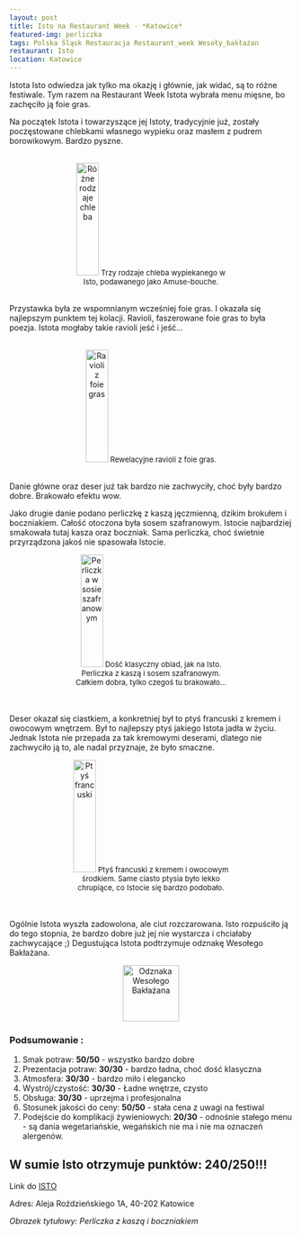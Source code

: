 ```yaml
---
layout: post
title: Isto na Restaurant Week - *Katowice*
featured-img: perliczka
tags: Polska Śląsk Restauracja Restaurant_week Wesoły_bakłażan
restaurant: Isto
location: Katowice
---
```

Istota Isto odwiedza jak tylko ma okazję i głównie, jak widać, są to różne festiwale.
 Tym razem na Restaurant Week Istota wybrała menu mięsne, bo zachęciło ją foie gras.

Na początek Istota i towarzyszące jej Istoty, tradycyjnie już, zostały poczęstowane
chlebkami własnego wypieku oraz masłem z pudrem borowikowym. Bardzo pyszne.
<br />&ensp;&ensp;&ensp;
<center><div style="width:55%">
 <img src="{{site.url}}/assets/img/posts/chlebek.jpg" alt="Różne rodzaje chleba" height="200px" width="40px" />
 <font size="2">
      Trzy rodzaje chleba wypiekanego w Isto, podawanego jako Amuse-bouche.
 </font>
</div></center>
<br />

Przystawka była ze wspomnianym wcześniej foie gras. I okazała się najlepszym punktem tej kolacji.
Ravioli, faszerowane foie gras to była poezja. Istota mogłaby takie ravioli jeść i jeść...
<br />&ensp;&ensp;&ensp;
<center><div style="width:55%">
 <img src="{{site.url}}/assets/img/posts/ravioli_foie_gras.jpg" alt="Ravioli z foie gras" height="200px"
 width="40px" />
 <font size="2">
      Rewelacyjne ravioli z foie gras.
 </font>
</div></center>
<br />


Danie główne oraz deser już tak bardzo nie zachwyciły, choć były bardzo dobre. Brakowało efektu wow.

Jako drugie danie podano perliczkę z kaszą jęczmienną, dzikim brokułem i boczniakiem.
Całość otoczona była sosem szafranowym. Istocie najbardziej smakowała tutaj kasza oraz boczniak.
 Sama perliczka, choć świetnie przyrządzona jakoś nie spasowała Istocie.
<center><div style="width:55%">
 <img src="{{site.url}}/assets/img/posts/perliczka2.jpg" alt="Perliczka w sosie szafranowym" height="200px" width="40px" />

 <font size="2">
Dość klasyczny obiad, jak na Isto. Perliczka z kaszą i sosem szafranowym. Całkiem dobra, tylko czegoś tu brakowało...
 </font>
</div></center>
<br />&ensp;&ensp;&ensp;

Deser okazał się ciastkiem, a konkretniej był to ptyś francuski z kremem i owocowym wnętrzem.
Był to najlepszy ptyś jakiego Istota jadła w życiu. Jednak Istota nie przepada za tak kremowymi deserami,
dlatego nie zachwyciło ją to, ale nadal przyznaje, że było smaczne.
<center><div style="width:55%">
 <img src="{{site.url}}/assets/img/posts/ptys.jpg" alt="Ptyś francuski" height="200px" width="40px" />

 <font size="2">
Ptyś francuski z kremem i owocowym środkiem. Same ciasto ptysia było lekko chrupiące, co Istocie się bardzo podobało.
 </font>
</div></center>
<br />&ensp;&ensp;&ensp;

Ogólnie Istota wyszła zadowolona, ale ciut rozczarowana. Isto rozpuściło ją do tego stopnia,
że bardzo dobre już jej nie wystarcza i chciałaby zachwycające ;)
Degustująca Istota podtrzymuje odznakę Wesołego Bakłażana.

<center><div style="width:30%">
   <img src="{{site.url}}/assets/img/posts/odznaka.gif" alt="Odznaka Wesołego Bakłażana" height="100" width="auto" />
</div></center>


### Podsumowanie :
1. Smak potraw: **50/50** - wszystko bardzo dobre
2. Prezentacja potraw: **30/30** - bardzo ładna, choć dość klasyczna
3. Atmosfera: **30/30** - bardzo miło i elegancko
4. Wystrój/czystość: **30/30** - Ładne wnętrze, czysto
5. Obsługa: **30/30** - uprzejma i profesjonalna
6. Stosunek jakości do ceny: **50/50** - stała cena z uwagi na festiwal
7. Podejście do komplikacji żywieniowych: **20/30** - odnośnie stałego menu - są dania wegetariańskie, wegańskich nie ma i nie ma oznaczeń alergenów.

## W sumie Isto otrzymuje punktów: **240/250!!!**
Link do [ISTO]

Adres: Aleja Roździeńskiego 1A,
40-202 Katowice

_Obrazek tytułowy: Perliczka z kaszą i boczniakiem_

[ISTO]: http://www.isto.com.pl/




